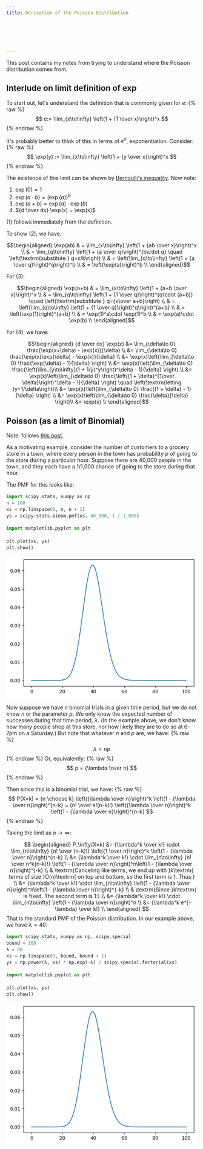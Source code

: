 ```yaml
---
title: Derivation of the Poisson Distribution





---
```



This post contains my notes from trying to understand where the Poisson distribution comes from.

## Interlude on limit definition of $\exp$

To start out, let's understand the definition that is commonly given for $e$:
{% raw %}
$$ e:= \lim_{x\to\infty} \left(1 + {1 \over x}\right)^x $$
{% endraw %}

It's probably better to think of this in terms of $e^x$, exponentiation. Consider:
{% raw %}
$$ \exp(y) := \lim_{x\to\infty} \left(1 + {y \over x}\right)^x $$
{% endraw %}

The existence of this limit can be shown by [Bernoulli's inequality](https://en.wikipedia.org/wiki/Bernoulli%27s_inequality). Now note:

 1. $\exp(0)=1$
 2. $\exp(a\cdot b)=(\exp(a))^b$
 3. $\exp(a + b) = \exp(a) \cdot \exp(b)$
 4. ${d \over dx} \exp(x) = \exp(x)$
 
(1) follows immediately from the definition.

To show (2), we have:
 
$$\begin{aligned}
\exp(ab) & = \lim_{x\to\infty} \left(1 + {ab \over x}\right)^x \\
         & = \lim_{q\to\infty} \left(1 + {a \over q}\right)^{b\cdot q} \quad \left(\textrm{substitute } q=x/b\right) \\
         & = \left(\lim_{q\to\infty} \left(1 + {a \over q}\right)^q\right)^b \\
         & = \left(\exp(a)\right)^b \\
\end{aligned}$$

For (3):

$$\begin{aligned}
\exp(a+b) & = \lim_{x\to\infty} \left(1 + {a+b \over x}\right)^x \\
          & = \lim_{q\to\infty} \left(1 + {1 \over q}\right)^{q\cdot (a+b)} \quad \left(\textrm{substitute } q={x\over a+b}\right) \\
          & = \left(\lim_{q\to\infty} \left(1 + {1 \over q}\right)^q\right)^{a+b} \\
          & = \left(\exp(1)\right)^{a+b} \\
          & = \exp(1)^a\cdot \exp(1)^b \\
          & = \exp(a)\cdot \exp(b) \\
\end{aligned}$$

For (4), we have:

$$\begin{aligned}
{d \over dx} \exp(x) &= \lim_{\delta\to 0} \frac{\exp(x+\delta) - \exp(x)}{\delta} \\
                     &= \lim_{\delta\to 0} \frac{\exp(x)\exp(\delta) - \exp(x)}{\delta} \\
                     &= \exp(x)\left(\lim_{\delta\to 0} \frac{\exp(\delta) - 1}{\delta} \right) \\
                     &= \exp(x)\left(\lim_{\delta\to 0} \frac{\left(\lim_{y\to\infty}(1 + 1/y)^y\right)^\delta - 1}{\delta} \right) \\
                     &= \exp(x)\left(\lim_{\delta\to 0} \frac{\left((1 + \delta)^{1\over \delta}\right)^\delta - 1}{\delta} \right) \quad \left(\textrm{letting }y=1/\delta\right)\\
                     &= \exp(x)\left(\lim_{\delta\to 0} \frac{(1 + \delta) - 1}{\delta} \right) \\
                     &= \exp(x)\left(\lim_{\delta\to 0} \frac{\delta}{\delta} \right)\\
                     &= \exp(x) \\
\end{aligned}$$

## Poisson (as a limit of Binomial)

Note: follows [this post](https://medium.com/@andrew.chamberlain/deriving-the-poisson-distribution-from-the-binomial-distribution-840cc1668239).

As a motivating example, consider the number of customers to a grocery store in a town, where every person in the town has probability $p$ of going to the store during a particular hour.  Suppose there are 40,000 people in the town, and they each have a 1/1,000 chance of going to the store during that hour.

The PMF for this looks like:
<div class="codecell" markdown="1">
<div class="input_area" markdown="1">

```python
import scipy.stats, numpy as np
n = 100
xs = np.linspace(0, n, n + 1)
ys = scipy.stats.binom.pmf(xs, 40_000, 1 / 1_000)

import matplotlib.pyplot as plt

plt.plot(xs, ys)
plt.show()
```

</div>
<div class="output_area" markdown="1">


![png](/images/2022-04-27--Derivation-of-the-Poisson-Distribution_files/output_3_0.png)


</div>

</div>

Now suppose we have $n$ binomial trials in a given time period, but we do not know $n$ or the parameter $p$. We only know the expected number of successes during that time period, $\lambda$. (In the example above, we don't know how many people shop at this store, nor how likely they are to do so at 6-7pm on a Saturday.) But note that whatever $n$ and $p$ are, we have:
{% raw %}
$$\lambda = np$$
{% endraw %}
Or, equivalently:
{% raw %}
$$ p = {\lambda \over n} $$
{% endraw %}

Then since this is a binomial trial, we have:
{% raw %}
$$ P(X=k) = {n \choose k} \left({\lambda \over n}\right)^k \left(1 - {\lambda \over n}\right)^{n-k}  = {n! \over k!(n-k)!} \left({\lambda \over n}\right)^k \left(1 - {\lambda \over n}\right)^{n-k} $$
{% endraw %}

Taking the limit as $n\to\infty$:

$$ \begin{aligned}
P_\infty(X=k) &= {\lambda^k \over k!} \cdot \lim_{n\to\infty} {n! \over (n-k)!} \left({1 \over n}\right)^k \left(1 - {\lambda \over n}\right)^{n-k} \\
              &= {\lambda^k \over k!} \cdot \lim_{n\to\infty} {n! \over n^k(n-k)!}  \left(1 - {\lambda \over n}\right)^n\left(1 - {\lambda \over n}\right)^{-k} \\
              & \textrm{Canceling like terms, we end up with }k\textrm{ terms of size }O(n)\textrm{ on top and bottom, so the first term is 1. Thus:} \\
              &= {\lambda^k \over k!} \cdot \lim_{n\to\infty} \left(1 - {\lambda \over n}\right)^n\left(1 - {\lambda \over n}\right)^{-k} \\
              & \textrm{Since }k\textrm{ is fixed. The second term is 1:} \\
              &= {\lambda^k \over k!} \cdot \lim_{n\to\infty} \left(1 - {\lambda \over n}\right)^n \\
              &= {\lambda^k e^{-\lambda} \over k!} \\
\end{aligned} $$
That is the standard PMF of the Poisson distribution. In our example above, we have $\lambda=40$:
<div class="codecell" markdown="1">
<div class="input_area" markdown="1">

```python
import scipy.stats, numpy as np, scipy.special
bound = 100
λ = 40
xs = np.linspace(0, bound, bound + 1)
ys = np.power(λ, xs) * np.exp(-λ) / scipy.special.factorial(xs)

import matplotlib.pyplot as plt

plt.plot(xs, ys)
plt.show()
```

</div>
<div class="output_area" markdown="1">


![png](/images/2022-04-27--Derivation-of-the-Poisson-Distribution_files/output_5_0.png)


</div>

</div>

